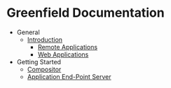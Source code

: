 # Greenfield Documentation

* General
    * [Introduction](general/README.md)
        * [Remote Applications](general/introduction/remote_applications.md)
        * [Web Applications](general/introduction/web_applications.md)
* Getting Started
    * [Compositor](general/getting_started/compositor.md)
    * [Application End-Point Server](general/getting_started/application_end-point_server.md)
